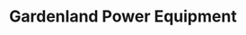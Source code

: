 ---
title: "Gardenland Power Equipment"
url: /campbell/gardenland-power-equipment/
shop: groundskeeping
---